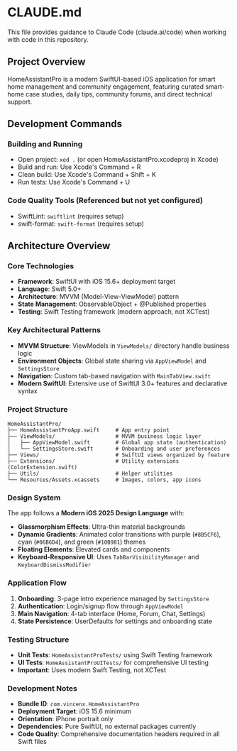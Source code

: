# CLAUDE.md

This file provides guidance to Claude Code (claude.ai/code) when working with code in this repository.

## Project Overview
HomeAssistantPro is a modern SwiftUI-based iOS application for smart home management and community engagement, featuring curated smart-home case studies, daily tips, community forums, and direct technical support.

## Development Commands

### Building and Running
- Open project: `xed .` (or open HomeAssistantPro.xcodeproj in Xcode)
- Build and run: Use Xcode's Command + R
- Clean build: Use Xcode's Command + Shift + K
- Run tests: Use Xcode's Command + U

### Code Quality Tools (Referenced but not yet configured)
- SwiftLint: `swiftlint` (requires setup)
- swift-format: `swift-format` (requires setup)

## Architecture Overview

### Core Technologies
- **Framework**: SwiftUI with iOS 15.6+ deployment target
- **Language**: Swift 5.0+
- **Architecture**: MVVM (Model-View-ViewModel) pattern
- **State Management**: ObservableObject + @Published properties
- **Testing**: Swift Testing framework (modern approach, not XCTest)

### Key Architectural Patterns
- **MVVM Structure**: ViewModels in `ViewModels/` directory handle business logic
- **Environment Objects**: Global state sharing via `AppViewModel` and `SettingsStore`
- **Navigation**: Custom tab-based navigation with `MainTabView.swift`
- **Modern SwiftUI**: Extensive use of SwiftUI 3.0+ features and declarative syntax

### Project Structure
```
HomeAssistantPro/
├── HomeAssistantProApp.swift     # App entry point
├── ViewModels/                   # MVVM business logic layer
│   ├── AppViewModel.swift        # Global app state (authentication)
│   └── SettingsStore.swift       # Onboarding and user preferences
├── Views/                        # SwiftUI views organized by feature
├── Extensions/                   # Utility extensions (ColorExtension.swift)
├── Utils/                        # Helper utilities
└── Resources/Assets.xcassets     # Images, colors, app icons
```

### Design System
The app follows a **Modern iOS 2025 Design Language** with:
- **Glassmorphism Effects**: Ultra-thin material backgrounds
- **Dynamic Gradients**: Animated color transitions with purple (`#8B5CF6`), cyan (`#06B6D4`), and green (`#10B981`) themes
- **Floating Elements**: Elevated cards and components
- **Keyboard-Responsive UI**: Uses `TabBarVisibilityManager` and `KeyboardDismissModifier`

### Application Flow
1. **Onboarding**: 3-page intro experience managed by `SettingsStore`
2. **Authentication**: Login/signup flow through `AppViewModel`
3. **Main Navigation**: 4-tab interface (Home, Forum, Chat, Settings)
4. **State Persistence**: UserDefaults for settings and onboarding state

### Testing Structure
- **Unit Tests**: `HomeAssistantProTests/` using Swift Testing framework
- **UI Tests**: `HomeAssistantProUITests/` for comprehensive UI testing
- **Important**: Uses modern Swift Testing, not XCTest

### Development Notes
- **Bundle ID**: `com.vincenx.HomeAssistantPro`
- **Deployment Target**: iOS 15.6 minimum
- **Orientation**: iPhone portrait only
- **Dependencies**: Pure SwiftUI, no external packages currently
- **Code Quality**: Comprehensive documentation headers required in all Swift files